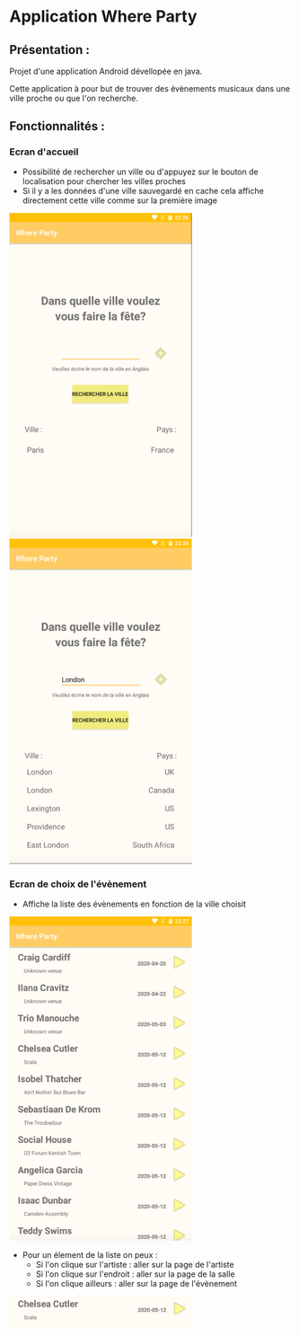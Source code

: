# Application Where Party

## Présentation :

Projet d'une application Android dévellopée en java.

Cette application à pour but de trouver des évènements musicaux dans une ville proche ou que l'on recherche.

## Fonctionnalités :

### Ecran d'accueil

- Possibilité de rechercher un ville ou d'appuyez sur le bouton de localisation pour chercher les villes proches
- Si il y a les données d'une ville sauvegardé en cache cela affiche directement cette ville comme sur la première image

<img src="readmeImage/Welcome-Cache.png" width= 325> <img src="readmeImage/Welcome-Search.png" width= 325>

### Ecran de choix de l'évènement

- Affiche la liste des évènements en fonction de la ville choisit

<img src="readmeImage/Liste%20des%20evenements.png" width= 325>

- Pour un élement de la liste on peux :
	- Si l'on clique sur l'artiste : aller sur la page de l'artiste
	- Si l'on clique sur l'endroit : aller sur la page de la salle
	- Si l'on clique ailleurs : aller sur la page de l'évènement
	
<img src="readmeImage/Un%20evenement.png" width= 325>
